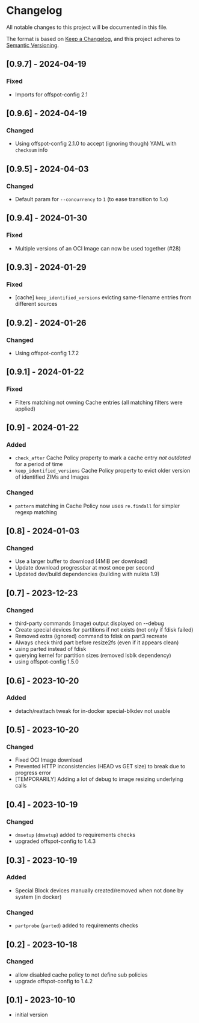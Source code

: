 # Changelog

All notable changes to this project will be documented in this file.

The format is based on [Keep a Changelog](https://keepachangelog.com/en/1.0.0/),
and this project adheres to [Semantic Versioning](https://semver.org/spec/v2.0.0.html).

## [0.9.7] - 2024-04-19

### Fixed

- Imports for offspot-config 2.1

## [0.9.6] - 2024-04-19

### Changed

- Using offspot-config 2.1.0 to accept (ignoring though) YAML with `checksum` info

## [0.9.5] - 2024-04-03

### Changed

- Default param for `--concurrency` to `1` (to ease transition to 1.x)

## [0.9.4] - 2024-01-30

### Fixed

- Multiple versions of an OCI Image can now be used together (#28)

## [0.9.3] - 2024-01-29

### Fixed

- [cache] `keep_identified_versions` evicting same-filename entries from different sources

## [0.9.2] - 2024-01-26

### Changed

- Using offspot-config 1.7.2

## [0.9.1] - 2024-01-22

### Fixed

- Filters matching not owning Cache entries (all matching filters were applied)

## [0.9] - 2024-01-22

### Added

- `check_after` Cache Policy property to mark a cache entry _not outdated_ for a period of time
- `keep_identified_versions` Cache Policy property to evict older version of identified ZIMs and Images

### Changed

- `pattern` matching in Cache Policy now uses `re.findall` for simpler regexp matching

## [0.8] - 2024-01-03

### Changed

- Use a larger buffer to download (4MiB per download)
- Update download progressbar at most once per second
- Updated dev/build dependencies (building with nuikta 1.9)

## [0.7] - 2023-12-23

### Changed

- third-party commands (image) output displayed on --debug
- Create special devices for partitions if not exists (not only if fdisk failed)
- Removed extra (ignored) command to fdisk on part3 recreate
- Always check third part before resize2fs (even if it appears clean)
- using parted instead of fdisk
- querying kernel for partition sizes (removed lsblk dependency)
- using offspot-config 1.5.0

## [0.6] - 2023-10-20

### Added

- detach/reattach tweak for in-docker special-blkdev not usable

## [0.5] - 2023-10-20

### Changed

- Fixed OCI Image download
- Prevented HTTP inconsistencies (HEAD vs GET size) to break due to progress error
- [TEMPORARILY] Adding a lot of debug to image resizing underlying calls

## [0.4] - 2023-10-19

### Changed

- `dmsetup` (`dmsetup`) added to requirements checks
- upgraded offspot-config to 1.4.3

## [0.3] - 2023-10-19

### Added

- Special Block devices manually created/removed when not done by system (in docker)

### Changed

- `partprobe` (`parted`) added to requirements checks

## [0.2] - 2023-10-18

### Changed

- allow disabled cache policy to not define sub policies
- upgrade offspot-config to 1.4.2


## [0.1] - 2023-10-10

- initial version
